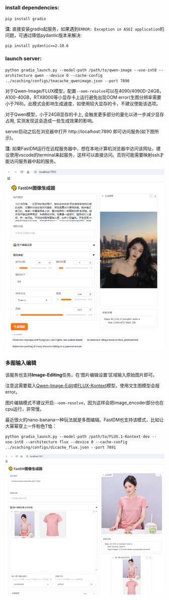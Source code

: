 ### install dependencies:

`pip install gradio`

**注**: 直接安装gradio起服务，如果遇到`ERROR: Exception in ASGI application`的问题，可通过降低pydantic版本来解决:

`pip install pydantic==2.10.6`

### launch server:

`python gradio_launch.py --model-path /path/to/qwen-image --use-int8 --architecture qwen --device 0 --cache-config ../xcaching/configs/teacache_qwenimage.json --port 7890`

对于Qwen-Image/FLUX模型，配置`--oom-resolve`可以在4090/4090D-24GB，A100-40GB，RTX8000等小显存卡上运行避免出现OOM error(生图分辨率需要小于768)。此模式会影响生成速度，如使用较大显存的卡，不建议使能该选项。 

对于Qwen模型，小于24GB显存的卡上, 会触发更多部分的量化以进一步减少显存占用, 实测发现这会造成一些生成效果的影响。

server启动之后在浏览器中打开 http://localhost:7890 即可访问服务(如下图所示)。

**注**: 如果FastDM运行在远程服务器中，想在本地计算机浏览器中访问该网址，建议使用vscode的terminal来起服务，这样可以直接访问。否则可能需要映射ssh才能访问服务器中起的服务。

![image](../../assets/gradio-gen.PNG)

### 多图输入编辑

该服务也支持**Image-Editing**任务，在‘图片编辑设置’区域输入原始图片即可。

注意这需要载入[Qwen-Image-Edit](https://huggingface.co/Qwen/Qwen-Image-Edit)或[FLUX-Kontext](https://huggingface.co/black-forest-labs/FLUX.1-Kontext-dev)模型，使用文生图模型会报error。

图片编辑模式不建议开启`--oom-resolve`，因为这样会把image_encoder部分也在cpu运行，非常慢。

最近很火的nano-banana一种玩法就是多图编辑。FastDM也支持该模式，比如让大幂幂穿上一件粉色T恤：

`python gradio_launch.py --model-path /path/to/FLUX.1-Kontext-dev --use-int8 --architecture flux --device 0 --cache-config ../xcaching/configs/dicache_flux.json --port 7891`

![image](../../assets/multi-image.PNG)
